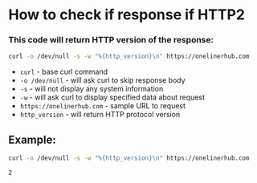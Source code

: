 # How to check if response if HTTP2

### This code will return HTTP version of the response:

```bash
curl -o /dev/null -s -w "%{http_version}\n" https://onelinerhub.com
```

- `curl` - base curl command
- `-o /dev/null` - will ask curl to skip response body
- `-s` - will not display any system information
- `-w` - will ask curl to display specified data about request
- `https://onelinerhub.com` - sample URL to request
- `http_version` - will return HTTP protocol version

## Example: 
```bash
curl -o /dev/null -s -w "%{http_version}\n" https://onelinerhub.com
```
```
2
```

